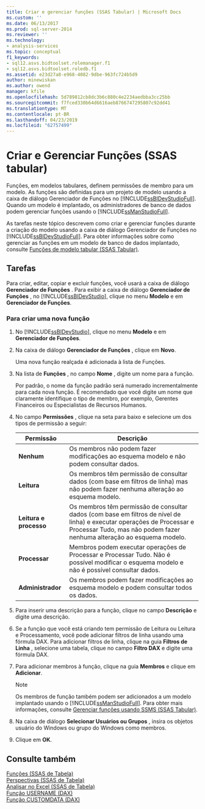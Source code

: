 ```yaml
---
title: Criar e gerenciar funções (SSAS Tabular) | Microsoft Docs
ms.custom: ''
ms.date: 06/13/2017
ms.prod: sql-server-2014
ms.reviewer: ''
ms.technology:
- analysis-services
ms.topic: conceptual
f1_keywords:
- sql12.asvs.bidtoolset.rolemanager.f1
- sql12.asvs.bidtoolset.roledb.f1
ms.assetid: e23d27a8-e968-4082-9dbe-963fc724b5d9
author: minewiskan
ms.author: owend
manager: kfile
ms.openlocfilehash: 5d789812cb8dc3b6c880c4e2234aedbba3cc25bb
ms.sourcegitcommit: f7fced330b64d6616aeb8766747295807c92dd41
ms.translationtype: MT
ms.contentlocale: pt-BR
ms.lasthandoff: 04/23/2019
ms.locfileid: "62757499"
---
```

# <a name="create-and-manage-roles-ssas-tabular"></a>Criar e Gerenciar Funções (SSAS tabular)
  Funções, em modelos tabulares, definem permissões de membro para um modelo. As funções são definidas para um projeto de modelo usando a caixa de diálogo Gerenciador de Funções no [!INCLUDE[ssBIDevStudioFull](../../includes/ssbidevstudiofull-md.md)]. Quando um modelo é implantado, os administradores de banco de dados podem gerenciar funções usando o [!INCLUDE[ssManStudioFull](../../includes/ssmanstudiofull-md.md)].  
  
 As tarefas neste tópico descrevem como criar e gerenciar funções durante a criação do modelo usando a caixa de diálogo Gerenciador de Funções no [!INCLUDE[ssBIDevStudioFull](../../includes/ssbidevstudiofull-md.md)]. Para obter informações sobre como gerenciar as funções em um modelo de banco de dados implantado, consulte [Funções de modelo tabular &#40;SSAS Tabular&#41;](roles-ssas-tabular.md).  
  
## <a name="tasks"></a>Tarefas  
 Para criar, editar, copiar e excluir funções, você usará a caixa de diálogo **Gerenciador de Funções** . Para exibir a caixa de diálogo **Gerenciador de Funções** , no [!INCLUDE[ssBIDevStudio](../../includes/ssbidevstudio-md.md)], clique no menu **Modelo** e em **Gerenciador de Funções**.  
  
###  <a name="bkmk_new_role"></a> Para criar uma nova função  
  
1.  No [!INCLUDE[ssBIDevStudio](../../includes/ssbidevstudio-md.md)], clique no menu **Modelo** e em **Gerenciador de Funções**.  
  
2.  Na caixa de diálogo **Gerenciador de Funções** , clique em **Novo**.  
  
     Uma nova função realçada é adicionada à lista de Funções.  
  
3.  Na lista de **Funções** , no campo **Nome** , digite um nome para a função.  
  
     Por padrão, o nome da função padrão será numerado incrementalmente para cada nova função. É recomendado que você digite um nome que claramente identifique o tipo de membro, por exemplo, Gerentes Financeiros ou Especialistas de Recursos Humanos.  
  
4.  No campo **Permissões** , clique na seta para baixo e selecione um dos tipos de permissão a seguir:  
  
    |Permissão|Descrição|  
    |----------------|-----------------|  
    |**Nenhum**|Os membros não podem fazer modificações ao esquema modelo e não podem consultar dados.|  
    |**Leitura**|Os membros têm permissão de consultar dados (com base em filtros de linha) mas não podem fazer nenhuma alteração ao esquema modelo.|  
    |**Leitura e processo**|Os membros têm permissão de consultar dados (com base em filtros de nível de linha) e executar operações de Processar e Processar Tudo, mas não podem fazer nenhuma alteração ao esquema modelo.|  
    |**Processar**|Membros podem executar operações de Processar e Processar Tudo. Não é possível modificar o esquema modelo e não é possível consultar dados.|  
    |**Administrador**|Os membros podem fazer modificações ao esquema modelo e podem consultar todos os dados.|  
  
5.  Para inserir uma descrição para a função, clique no campo **Descrição** e digite uma descrição.  
  
6.  Se a função que você está criando tem permissão de Leitura ou Leitura e Processamento, você pode adicionar filtros de linha usando uma fórmula DAX. Para adicionar filtros de linha, clique na guia **Filtros de Linha** , selecione uma tabela, clique no campo **Filtro DAX** e digite uma fórmula DAX.  
  
7.  Para adicionar membros à função, clique na guia **Membros** e clique em **Adicionar**.  
  
    > [!NOTE]  
    >  Os membros de função também podem ser adicionados a um modelo implantado usando o [!INCLUDE[ssManStudioFull](../../includes/ssmanstudiofull-md.md)]. Para obter mais informações, consulte [Gerenciar funções usando SSMS &#40;SSAS Tabular&#41;](manage-roles-by-using-ssms-ssas-tabular.md).  
  
8.  Na caixa de diálogo **Selecionar Usuários ou Grupos** , insira os objetos usuário do Windows ou grupo do Windows como membros.  
  
9. Clique em **OK**.  
  
## <a name="see-also"></a>Consulte também  
 [Funções &#40;SSAS de Tabela&#41;](roles-ssas-tabular.md)   
 [Perspectivas &#40;SSAS de Tabela&#41;](perspectives-ssas-tabular.md)   
 [Analisar no Excel &#40;SSAS de Tabela&#41;](analyze-in-excel-ssas-tabular.md)   
 [Função USERNAME &#40;DAX&#41;](https://msdn.microsoft.com/library/hh230954.aspx)   
 [Função CUSTOMDATA &#40;DAX&#41;](https://msdn.microsoft.com/library/hh213140.aspx)  
  
  
